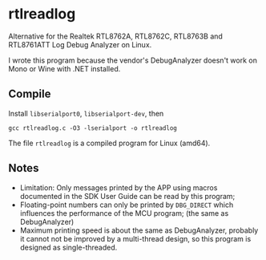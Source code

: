 # rtlreadlog
Alternative for the Realtek RTL8762A, RTL8762C, RTL8763B and RTL8761ATT Log Debug Analyzer on Linux.

I wrote this program because the vendor's DebugAnalyzer doesn't work on Mono or Wine with .NET installed.

## Compile
Install `libserialport0`, `libserialport-dev`, then
```
gcc rtlreadlog.c -O3 -lserialport -o rtlreadlog
```
The file `rtlreadlog` is a compiled program for Linux (amd64).

## Notes
- Limitation: Only messages printed by the APP using macros documented in the SDK User Guide can be read by this program;
- Floating-point numbers can only be printed by `DBG_DIRECT` which influences the performance of the MCU program; (the same as DebugAnalyzer)
- Maximum printing speed is about the same as DebugAnalyzer, probably it cannot not be improved by a multi-thread design, so this program is designed as single-threaded.
